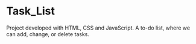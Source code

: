 # Task_List
Project developed with HTML, CSS and JavaScript. A to-do list, where we can add, change, or delete tasks.
